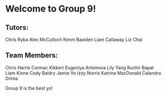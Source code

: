# Welcome to Group 9!

## Tutors:
Chris Ryba
Alex McCulloch
Kenni Bawden
Liam Callaway
Liz Chai

## Team Members:
Chris Harris
Cormac Kikkert
Eugeniya Artemova
Lily Yang
Ruchir Bapat
Liam Kinne
Cody Baldry
Jamie Vo
Izzy Norris
Katrina MacDonald
Calandra Grima

Group 9 is the best yo!
